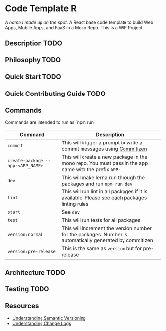 # Code Template R

_A name I made up on the spot._
A React base code template to build Web Apps, Mobile Apps, and FaaS in a Mono Repo. This is a WIP Project

## Description TODO

## Philosophy TODO

## Quick Start TODO

## Quick Contributing Guide TODO

## Commands

Commands are intended to run as `npm run <COMMAND>

| Command                            | Description                                                                                                   |
| ---------------------------------- | ------------------------------------------------------------------------------------------------------------- |
| `commit`                           | This will trigger a prompt to write a commit messages using [Commitizen](http://commitizen.github.io/cz-cli/) |
| `create-package -- app-<APP_NAME>` | This will create a new package in the mono repo. You must pass in the app name with the prefix `APP-`         |
| `dev`                              | This will make lerna run through the packages and run `npm run dev`                                           |
| `lint`                             | This will run lint in all packages if it is available. Please see each packages linting rules                 |
| `start`                            | See `dev`                                                                                                     |
| `test`                             | This will run tests for all packages                                                                          |
| `version:normal`                   | This will increment the version number for the packages. Number is automatically generated by commitizen      |
| `version:pre-release`              | This is the same as `version` but for pre-release                                                             |

## Architecture TODO

## Testing TODO

## Resources

- [Understanding Semantic Versioning](https://semver.org/)
- [Understanding Change Logs](https://keepachangelog.com/en/1.0.0/)

